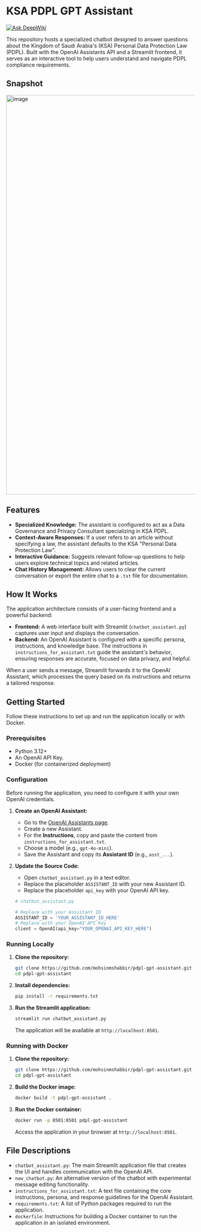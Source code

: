 # KSA PDPL GPT Assistant
[![Ask DeepWiki](https://devin.ai/assets/askdeepwiki.png)](https://deepwiki.com/mohsinmshabbir/PDPL-GPT-Assistant)

This repository hosts a specialized chatbot designed to answer questions about the Kingdom of Saudi Arabia's (KSA) Personal Data Protection Law (PDPL). Built with the OpenAI Assistants API and a Streamlit frontend, it serves as an interactive tool to help users understand and navigate PDPL compliance requirements.

## Snapshot
<img width="1915" height="1065" alt="image" src="https://github.com/user-attachments/assets/36e43425-f82d-4d98-b257-b5537f01a9ec" />


## Features

*   **Specialized Knowledge:** The assistant is configured to act as a Data Governance and Privacy Consultant specializing in KSA PDPL.
*   **Context-Aware Responses:** If a user refers to an article without specifying a law, the assistant defaults to the KSA "Personal Data Protection Law".
*   **Interactive Guidance:** Suggests relevant follow-up questions to help users explore technical topics and related articles.
*   **Chat History Management:** Allows users to clear the current conversation or export the entire chat to a `.txt` file for documentation.

## How It Works

The application architecture consists of a user-facing frontend and a powerful backend:

*   **Frontend:** A web interface built with Streamlit (`chatbot_assistant.py`) captures user input and displays the conversation.
*   **Backend:** An OpenAI Assistant is configured with a specific persona, instructions, and knowledge base. The instructions in `instructions_for_assistant.txt` guide the assistant's behavior, ensuring responses are accurate, focused on data privacy, and helpful.

When a user sends a message, Streamlit forwards it to the OpenAI Assistant, which processes the query based on its instructions and returns a tailored response.

## Getting Started

Follow these instructions to set up and run the application locally or with Docker.

### Prerequisites

*   Python 3.12+
*   An OpenAI API Key.
*   Docker (for containerized deployment)

### Configuration

Before running the application, you need to configure it with your own OpenAI credentials.

1.  **Create an OpenAI Assistant:**
    *   Go to the [OpenAI Assistants page](https://platform.openai.com/assistants).
    *   Create a new Assistant.
    *   For the **Instructions**, copy and paste the content from `instructions_for_assistant.txt`.
    *   Choose a model (e.g., `gpt-4o-mini`).
    *   Save the Assistant and copy its **Assistant ID** (e.g., `asst_...`).

2.  **Update the Source Code:**
    *   Open `chatbot_assistant.py` in a text editor.
    *   Replace the placeholder `ASSISTANT_ID` with your new Assistant ID.
    *   Replace the placeholder `api_key` with your OpenAI API key.

    ```python
    # chatbot_assistant.py

    # Replace with your Assistant ID
    ASSISTANT_ID = 'YOUR_ASSISTANT_ID_HERE' 
    # Replace with your OpenAI API Key
    client = OpenAI(api_key="YOUR_OPENAI_API_KEY_HERE") 
    ```

### Running Locally

1.  **Clone the repository:**
    ```sh
    git clone https://github.com/mohsinmshabbir/pdpl-gpt-assistant.git
    cd pdpl-gpt-assistant
    ```

2.  **Install dependencies:**
    ```sh
    pip install -r requirements.txt
    ```

3.  **Run the Streamlit application:**
    ```sh
    streamlit run chatbot_assistant.py
    ```

    The application will be available at `http://localhost:8501`.

### Running with Docker

1.  **Clone the repository:**
    ```sh
    git clone https://github.com/mohsinmshabbir/pdpl-gpt-assistant.git
    cd pdpl-gpt-assistant
    ```

2.  **Build the Docker image:**
    ```sh
    docker build -t pdpl-gpt-assistant .
    ```

3.  **Run the Docker container:**
    ```sh
    docker run -p 8501:8501 pdpl-gpt-assistant
    ```

    Access the application in your browser at `http://localhost:8501`.

## File Descriptions

*   `chatbot_assistant.py`: The main Streamlit application file that creates the UI and handles communication with the OpenAI API.
*   `new_chatbot.py`: An alternative version of the chatbot with experimental message editing functionality.
*   `instructions_for_assistant.txt`: A text file containing the core instructions, persona, and response guidelines for the OpenAI Assistant.
*   `requirements.txt`: A list of Python packages required to run the application.
*   `dockerfile`: Instructions for building a Docker container to run the application in an isolated environment.
